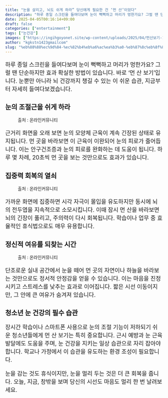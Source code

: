 ```yaml
---
title: "눈을 살리고, 뇌도 쉬게 하라” 당신에게 필요한 건 ‘먼 산’이었다"
description: "하루 종일 스크린을 들여다보며 눈이 뻑뻑하고 머리가 멍한가요? 그럴 땐 단순하지만 효과 확실한 방법이 있습니다. 바로 ‘먼 산 보기’입니다. 눈뿐만 아니라 뇌 건강까지 챙길 수 있는 이 쉬운 습관, 지금부터 자세히 들여다보겠습니다."
date: 2025-04-05T00:16:14+09:00
draft: false
categories: ["entertainment"]
tags: ["눈건강"]
images: ["https://ingihgoyonet.site/wp-content/uploads/2025/04/먼산보기-1024x640.jpg", "https://ingihgoyonet.site/wp-content/uploads/2025/04/산-1024x684.jpg", "https://ingihgoyonet.site/wp-content/uploads/2025/04/뚜렷한산-683x1024.jpg"]
author: "kgkstn1423gmailcom"
slug: "%eb%88%88%ec%9d%84-%ec%82%b4%eb%a6%ac%ea%b3%a0-%eb%87%8c%eb%8f%84-%ec%89%ac%ea%b2%8c-%ed%95%98%eb%9d%bc-%eb%8b%b9%ec%8b%a0%ec%97%90%ea%b2%8c-%ed%95%84%ec%9a%94%ed%95%9c-%ea%b1%b4"
---
```


<p style="font-size:18px">하루 종일 스크린을 들여다보며 눈이 뻑뻑하고 머리가 멍한가요? 그럴 땐 단순하지만 효과 확실한 방법이 있습니다. 바로 ‘먼 산 보기’입니다. 눈뿐만 아니라 뇌 건강까지 챙길 수 있는 이 쉬운 습관, 지금부터 자세히 들여다보겠습니다.</p> <h2 >눈의 조절근을 쉬게 하라</h2> <figure ><img src="https://ingihgoyonet.site/wp-content/uploads/2025/04/먼산보기-1024x640.jpg" alt="" style="aspect-ratio:16/9;object-fit:cover"/><figcaption >출처 : 온라인커뮤니티</figcaption></figure> <p style="font-size:18px">근거리 화면을 오래 보면 눈의 모양체 근육이 계속 긴장된 상태로 유지됩니다. 먼 곳을 바라보면 이 근육이 이완되어 눈의 피로가 줄어듭니다. 이는 안구건조증과 눈의 피로를 완화하는 데 도움이 됩니다. 하루 몇 차례, 20초씩 먼 곳을 보는 것만으로도 효과가 있습니다.</p> <h2 >집중력 회복의 열쇠</h2> <figure ><img src="https://ingihgoyonet.site/wp-content/uploads/2025/04/산-1024x684.jpg" alt="" style="aspect-ratio:16/9;object-fit:cover"/><figcaption >출처 : 온라인커뮤니티</figcaption></figure> <p style="font-size:18px">가까운 화면에 집중하면 시각 자극이 몰입을 유도하지만 동시에 뇌의 전두엽을 지속적으로 소모시킵니다. 이때 잠시 먼 산을 바라보면 뇌의 긴장이 풀리고, 주의력이 다시 회복됩니다. 학습이나 업무 중 효율적인 휴식법으로도 매우 유용합니다.</p> <h2 >정신적 여유를 되찾는 시간</h2> <figure ><img src="https://ingihgoyonet.site/wp-content/uploads/2025/04/뚜렷한산-683x1024.jpg" alt="" style="aspect-ratio:16/9;object-fit:cover"/><figcaption >출처 : 온라인커뮤니티</figcaption></figure> <p style="font-size:18px">단조로운 실내 공간에서 눈을 떼어 먼 곳의 자연이나 하늘을 바라보는 것만으로도 정서적 안정감을 얻을 수 있습니다. 이는 마음을 진정시키고 스트레스를 낮추는 효과로 이어집니다. 짧은 시선 이동이지만, 그 안에 큰 여유가 숨겨져 있습니다.</p> <h2 >청소년 눈 건강의 필수 습관</h2> <p style="font-size:18px">장시간 학습이나 스마트폰 사용으로 눈의 조절 기능이 저하되기 쉬운 청소년들에게 먼 산 보기는 특히 중요합니다. 근시 예방과 눈 근육 발달에도 도움을 주며, 눈 건강을 지키는 일상 습관으로 자리 잡아야 합니다. 학교나 가정에서 이 습관을 유도하는 환경 조성이 필요합니다.</p> <p style="font-size:18px">눈을 감는 것도 휴식이지만, 눈을 멀리 두는 것은 더 큰 회복을 줍니다. 오늘, 지금, 창밖을 보며 당신의 시선도 마음도 멀리 한 번 날려보세요.</p>